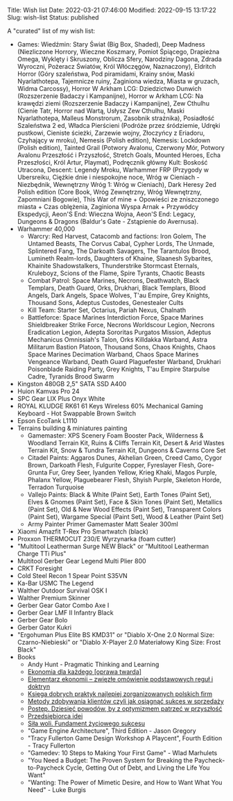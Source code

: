 Title: Wish list
Date: 2022-03-21 07:46:00
Modified: 2022-09-15 13:17:22
Slug: wish-list
Status: published

A "curated" list of my wish list:

- Games: Wiedźmin: Stary Świat (Big Box, Shaded), Deep Madness (Niezliczone Horrory, Wieczne Koszmary, Pomiot Śpiącego, Drapieżna Omega, Wyklęty i Skruszony, Oblicza Sfery, Narodziny Dagona, Zdrada Wyroczni, Pożeracz Światów, Król Włóczęgów, Naznaczony), Eldritch Horror (Góry szaleństwa, Pod piramidami, Krainy snów, Maski Nyarlathotepa, Tajemnicze ruiny, Zaginiona wiedza, Miasta w gruzach, Widma Carcossy), Horror W Arkham LCG: Dziedzictwo Dunwich (Rozszerzenie Badaczy i Kampanijne), Horror w Arkham LCG: Na krawędzi ziemi (Rozszerzenie Badaczy i Kampanijne), Zew Cthulhu (Cienie Tatr, Horror nad Wartą, Usłysz Zew Cthulhu, Maski Nyarlathotepa, Malleus Monstrorum, Zasobnik strażnika), Posiadłość Szaleństwa 2 ed, Władca Pierścieni (Podróże przez śródziemie, Udręki pustkowi, Cieniste ścieżki, Zarzewie wojny, Złoczyńcy z Eriadoru, Czyhający w mroku), Nemesis (Polish edition), Nemesis: Lockdown (Polish edition), Tainted Grail (Potwory Avalonu, Czerwony Mór, Potwory Avalonu Przeszłość i Przyszłość, Stretch Goals, Mounted Heroes, Echa Przeszłości, Król Artur, Playmat), Podręcznik główny Kult: Boskość Utracona, Descent: Legendy Mroku, Warhammer FRP (Przygody w Ubersreiku, Ciężkie dnie i niespokojne noce, Wróg w Cieniach - Niezbędnik, Wewnętrzny Wróg 1: Wróg w Cieniach), Dark Heresy 2ed Polish edition (Core Book, Wróg Zewnętrzny, Wróg Wewnętrzny, Zapomniani Bogowie), This War of mine + Opowieści ze zniszczonego miasta + Czas oblężenia, Zaginiona Wyspa Arnak + Przywódcy Ekspedycji, Aeon'S End: Wieczna Wojna, Aeon'S End: Legacy, Dungeons & Dragons (Baldur's Gate - Zstąpienie do Avernusa).
- Warhammer 40,000
    - Warcry: Red Harvest, Catacomb and factions: Iron Golem, The Untamed Beasts, The Corvus Cabal, Cypher Lords, The Unmade, Splintered Fang, The Darkoath Savagers, The Tarantulos Brood, Lumineth Realm-lords, Daughters of Khaine, Slaanesh Sybarites, Khainite Shadowstalkers, Thunderstrike Stormcast Eternals, Kruleboyz, Scions of the Flame, Spire Tyrants, Chaotic Beasts
    - Combat Patrol: Space Marines, Necrons, Deathwatch, Black Templars, Death Guard, Orks, Drukhari, Black Templars, Blood Angels, Dark Angels, Space Wolves, T'au Empire, Grey Knights, Thousand Sons, Adeptus Custodes, Genestealer Cults
    - Kill Team: Starter Set, Octarius, Pariah Nexus, Chalnath
    - Battleforce: Space Marines Interdiction Force, Space Marines Shieldbreaker Strike Force, Necrons Worldscour Legion, Necrons Eradication Legion, Adepta Sororitas Purgatos Mission, Adeptus Mechanicus Omnissiah's Talon, Orks Killdakka Warband, Astra Militarum Bastion Platoon, Thousand Sons, Chaos Knights, Chaos Space Marines Decimation Warband, Chaos Space Marines Vengeance Warband, Death Guard Plaguefester Warband, Drukhari Poisonblade Raiding Party, Grey Knights, T'au Empire Starpulse Cadre, Tyranids Brood Swarm
- Kingston 480GB 2,5" SATA SSD A400
- Huion Kamvas Pro 24
- SPC Gear LIX Plus Onyx White
- ROYAL KLUDGE RK61 61 Keys Wireless 60% Mechanical Gaming Keyboard - Hot Swappable Brown Switch
- Epson EcoTank L1110
- Terrains building & miniatures painting
    - Gamemaster: XPS Scenery Foam Booster Pack, Wilderness & Woodland Terrain Kit, Ruins & Cliffs Terrain Kit, Desert & Arid Wastes Terrain Kit, Snow & Tundra Terrain Kit, Dungeons & Caverns Core Set
    - Citadel Paints: Aggaros Dunes, Akhelian Green, Creed Camo, Cygor Brown, Darkoath Flesh, Fulgurite Copper, Fyreslayer Flesh, Gore-Grunta Fur, Grey Seer, Iyanden Yellow, Krieg Khaki, Magos Purple, Phalanx Yellow, Plaguebearer Flesh, Shyish Purple, Skeleton Horde, Terradon Turquoise
    - Vallejo Paints: Black & White (Paint Set), Earth Tones (Paint Set), Elves & Gnomes (Paint Set), Face & Skin Tones (Paint Set), Metallics (Paint Set), Old & New Wood Effects (Paint Set), Transparent Colors (Paint Set), Wargame Special (Paint Set), Wood & Leather (Paint Set)
    - Army Painter Primer Gamemaster Matt Sealer 300ml
- Xiaomi Amazfit T-Rex Pro Smartwatch (black)
- Proxxon THERMOCUT 230/E Wyrzynarka (foam cutter)
- "Multitool Leatherman Surge NEW Black" or "Multitool Leatherman Charge TTi Plus"
- Multitool Gerber Gear Legend Multi Plier 800
- CRKT Foresight
- Cold Steel Recon 1 Spear Point S35VN
- Ka-Bar USMC The Legend
- Walther Outdoor Survival OSK I
- Walther Premium Skinner
- Gerber Gear Gator Combo Axe I
- Gerber Gear LMF II Infantry Black
- Gerber Gear Bolo
- Gerber Gator Kukri
- "Ergohuman Plus Elite BS KMD31" or "Diablo X-One 2.0 Normal Size: Czarno-Niebieski" or "Diablo X-Player 2.0 Materiałowy King Size: Frost Black"
- Books
    - Andy Hunt - Pragmatic Thinking and Learning
    - [Ekonomia dla każdego [oprawa twarda]](https://www.fijor.com/ksiazki/ekonomia-dla-kazdego-2/)
    - [Elementarz ekonomii – zwięzłe omówienie podstawowych reguł i doktryn](https://www.fijor.com/ksiazki/elementarz-ekonomii-zwiezle-omowienie-podstawowych-regul-i-doktryn/)
    - [Księga dobrych praktyk najlepiej zorganizowanych polskich firm](https://www.fijor.com/ksiazki/ksiega-dobrych-praktyk/)
    - [Metody zdobywania klientów czyli jak osiągnąć sukces w sprzedaży](https://www.fijor.com/ksiazki/metody-zdobywania-klientow-czyli-jak-osiagnac-sukces-w-sprzedazy/)
    - [Postęp. Dziesięć powodów, by z optymizmem patrzeć w przyszłość](https://www.fijor.com/ksiazki/postep-dziesiec-powodow-by-z-optymizmem-patrzec-w-przyszlosc/)
    - [Przedsiębiorca idei](https://www.fijor.com/ksiazki/przedsiebiorca-idei/)
    - [Siła woli. Fundament życiowego sukcesu](https://www.fijor.com/ksiazki/sila-woli/)
    - "Game Engine Architecture", Third Edition - Jason Gregory
    - "Tracy Fullerton Game Design Workshop A Playcent", Fourth Edition - Tracy Fullerton
    - "Gamedev: 10 Steps to Making Your First Game" - Wlad Marhulets
    - "You Need a Budget: The Proven System for Breaking the Paycheck-to-Paycheck Cycle, Getting Out of Debt, and Living the Life You Want"
    - "Wanting: The Power of Mimetic Desire, and How to Want What You Need" - Luke Burgis

